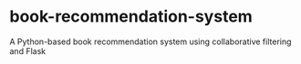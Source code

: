 # book-recommendation-system
A Python-based book recommendation system using collaborative filtering and Flask
